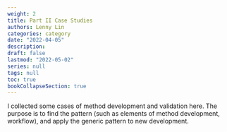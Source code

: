 ```yaml
---
weight: 2
title: Part II Case Studies
authors: Lenny Lin
categories: category
date: "2022-04-05"
description: 
draft: false
lastmod: "2022-05-02"
series: null
tags: null
toc: true
bookCollapseSection: true
---
```


I collected some cases of method development and validation here.  The purpose is to find the pattern (such as elements of method development, workflow), and apply the generic pattern to new development.

<!--more-->

